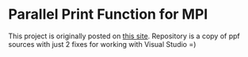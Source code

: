 # Parallel Print Function for MPI

This project is originally posted on [this site](https://computation.llnl.gov/casc/ppf/ppf.html). Repository is a copy of ppf sources with just 2 fixes for working with Visual Studio =)